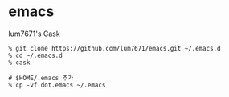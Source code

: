 # emacs
lum7671's Cask

```shell
% git clone https://github.com/lum7671/emacs.git ~/.emacs.d
% cd ~/.emacs.d
% cask

# $HOME/.emacs 추가
% cp -vf dot.emacs ~/.emacs
```
